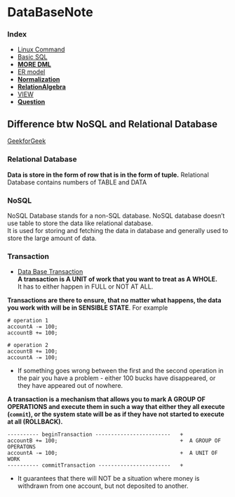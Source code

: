 # DataBaseNote
### Index

- [Linux Command](LinuxSql.sh)
- [Basic SQL](BASIC_SQL.md)
- **[MORE DML](MoreDMLofSQL.md)**
- [ER model](ER_model.md)
- **[Normalization](Normalization.md)**
- **[RelationAlgebra](RelationalAlgebra.md)**
- [VIEW](VIEW.md)
- **[Question](DataBaseLeetCode/solution.md)**

## Difference btw NoSQL and Relational Database
[GeekforGeek](https://www.geeksforgeeks.org/difference-between-relational-database-and-nosql/)

### Relational Database

**Data is store in the form of row that is in the form of tuple.** 
Relational Database contains numbers of TABLE and DATA 

### NoSQL  
NoSQL Database stands for a non-SQL database. 
NoSQL database doesn’t use table to store the data like relational database.  
It is used for storing and fetching the data in database and generally used to store the large amount of data.

### Transaction 

- [Data Base Transaction](https://stackoverflow.com/questions/974596/what-is-a-database-transaction)    
**A transaction is A UNIT of work that you want to treat as A WHOLE.**    
It has to either happen in FULL or NOT AT ALL.     

**Transactions are there to ensure, that no matter what happens, the data you work with will be in SENSIBLE STATE**. For example 
```vim
# operation 1
accountA -= 100;
accountB += 100;

# operation 2
accountB += 100;
accountA -= 100;
```
- If something goes wrong between the first and the second operation in the pair you have a problem - either 100 bucks have disappeared, or they have appeared out of nowhere.

**A transaction is a mechanism that allows you to mark A GROUP OF OPERATIONS and execute them in such a way that either they all execute (`commit`), or the system state will be as if they have not started to execute at all (ROLLBACK).**
```vim
---------- beginTransaction ------------------------   +
accountB += 100;                                       +  A GROUP OF OPERATONS
accountA -= 100;                                       +  A UNIT OF WORK
---------- commitTransaction -----------------------   +
```
- It guarantees that there will NOT be a situation where money is withdrawn from one account, but not deposited to another.
